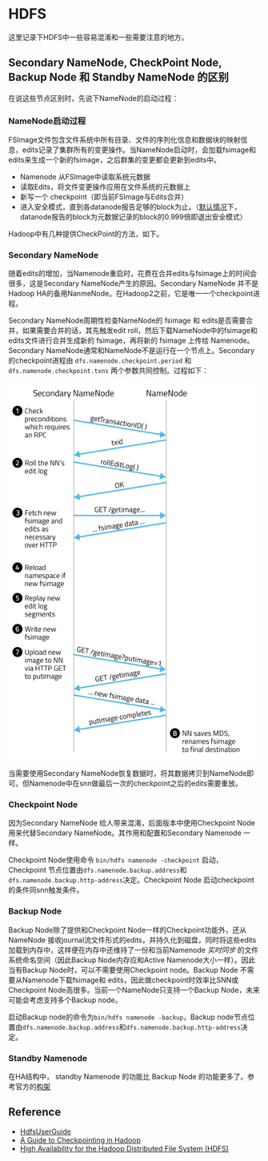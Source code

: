 HDFS
===

这里记录下HDFS中一些容易混淆和一些需要注意的地方。

Secondary NameNode, CheckPoint Node, Backup Node 和 Standby NameNode 的区别
---

在说这些节点区别时，先说下NameNode的启动过程：
### NameNode启动过程

FSImage文件包含文件系统中所有目录、文件的序列化信息和数据块的映射信息，edits记录了集群所有的变更操作。当NameNode启动时，会加载fsimage和edits来生成一个新的fsimage，之后群集的变更都会更新到edits中。

- Namenode 从FSImage中读取系统元数据
- 读取Edits，将文件变更操作应用在文件系统的元数据上
- 新写一个 checkpoint（即当前FSImage与Edits合并）
- 进入安全模式，直到各datanode报告足够的block为止。（[默认情况](https://hadoop.apache.org/docs/r2.3.0/hadoop-project-dist/hadoop-hdfs/hdfs-default.xml)下，datanode报告的block为元数据记录的block的0.999倍即退出安全模式）

Hadoop中有几种提供CheckPoint的方法，如下。

### Secondary NameNode
随着edits的增加，当Namenode重启时，花费在合并edits与fsimage上的时间会很多，这是Secondary NameNode产生的原因。Secondary NameNode 并不是Hadoop HA的备用NanmeNode。在Hadoop2之前，它是唯一一个checkpoint进程。

Secondary NameNode周期性检查NameNode的 fsimage 和 edits是否需要合并，如果需要合并的话，其先触发edit roll，然后下载NameNode中的fsimage和edits文件进行合并生成新的 fsimage，再将新的 fsimage 上传给 Namenode。Secondary NameNode通常和NameNode不是运行在一个节点上。Secondary的checkpoint进程由 `dfs.namenode.checkpoint.period` 和 `dfs.namenode.checkpoint.txns` 两个参数共同控制。过程如下：

![](../../img/secondarynn.png)

当需要使用Secondary NameNode恢复数据时，将其数据拷贝到NameNode即可。但Namenode中在snn做最后一次的checkpoint之后的edits需要重放。

### Checkpoint Node
因为Secondary NameNode 给人带来混淆，后面版本中使用Checkpoint Node 用来代替Secondary NameNode。其作用和配置和Secondary Namenode 一样。

Checkpoint Node使用命令 `bin/hdfs namenode -checkpoint` 启动，Checkpoint 节点位置由`dfs.namenode.backup.address`和`dfs.namenode.backup.http-address`决定。Checkpoint Node 启动checkpoint的条件同snn触发条件。

### Backup Node
Backup Node除了提供和Checkpoint Node一样的Checkpoint功能外，还从 NameNode 接收journal流文件形式的edits，并持久化到磁盘，同时将这些edits加载到内存中，这样便在内存中还维持了一份和当前Namenode *实时同步* 的文件系统命名空间（因此Backup Node内存应和Active Namenode大小一样）。因此当有Backup Node时，可以不需要使用Checkpoint node。Backup Node 不需要从Namenode下载fsimage和 edits，因此做checkpoint时效率比SNN或Checkpoint Node高很多。当前一个NameNode只支持一个Backup Node，未来可能会考虑支持多个Backup node。

启动Backup node的命令为`bin/hdfs namenode -backup`，Backup node节点位置由`dfs.namenode.backup.address`和`dfs.namenode.backup.http-address`决定。

### Standby Namenode
在HA结构中， standby Namenode 的功能比 Backup Node 的功能更多了。参考官方的[构架](https://hadoop.apache.org/docs/r2.3.0/hadoop-yarn/hadoop-yarn-site/HDFSHighAvailabilityWithNFS.html#Architecture)

Reference
---
- [HdfsUserGuide](http://hadoop.apache.org/docs/current/hadoop-project-dist/hadoop-hdfs/HdfsUserGuide.html#Secondary_NameNode)
- [A Guide to Checkpointing in Hadoop](http://blog.cloudera.com/blog/2014/03/a-guide-to-checkpointing-in-hadoop/)
- [High Availability for the Hadoop Distributed File System (HDFS)](http://blog.cloudera.com/blog/2012/03/high-availability-for-the-hadoop-distributed-file-system-hdfs/)



